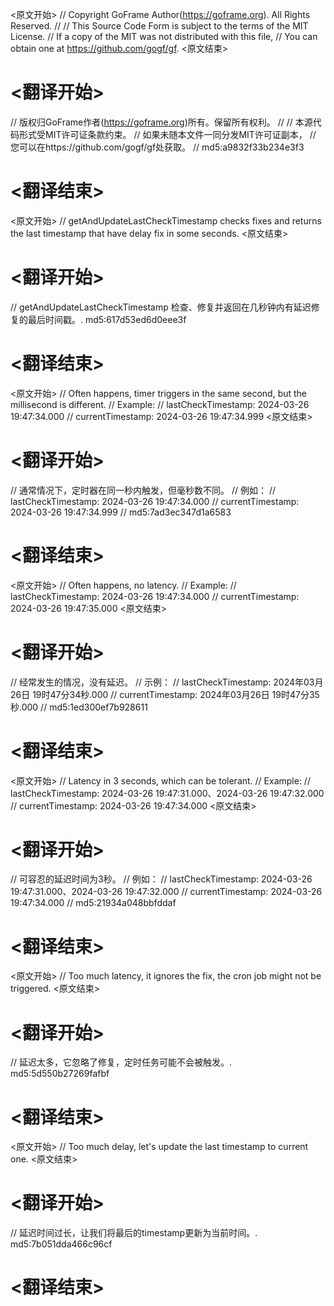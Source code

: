 
<原文开始>
// Copyright GoFrame Author(https://goframe.org). All Rights Reserved.
//
// This Source Code Form is subject to the terms of the MIT License.
// If a copy of the MIT was not distributed with this file,
// You can obtain one at https://github.com/gogf/gf.
<原文结束>

# <翻译开始>
// 版权归GoFrame作者(https://goframe.org)所有。保留所有权利。
//
// 本源代码形式受MIT许可证条款约束。
// 如果未随本文件一同分发MIT许可证副本，
// 您可以在https://github.com/gogf/gf处获取。
// md5:a9832f33b234e3f3
# <翻译结束>


<原文开始>
// getAndUpdateLastCheckTimestamp checks fixes and returns the last timestamp that have delay fix in some seconds.
<原文结束>

# <翻译开始>
// getAndUpdateLastCheckTimestamp 检查、修复并返回在几秒钟内有延迟修复的最后时间戳。. md5:617d53ed6d0eee3f
# <翻译结束>


<原文开始>
	// Often happens, timer triggers in the same second, but the millisecond is different.
	// Example:
	// lastCheckTimestamp: 2024-03-26 19:47:34.000
	// currentTimestamp:   2024-03-26 19:47:34.999
<原文结束>

# <翻译开始>
// 通常情况下，定时器在同一秒内触发，但毫秒数不同。
// 例如：
// lastCheckTimestamp: 2024-03-26 19:47:34.000
// currentTimestamp:   2024-03-26 19:47:34.999
// md5:7ad3ec347d1a6583
# <翻译结束>


<原文开始>
	// Often happens, no latency.
	// Example:
	// lastCheckTimestamp: 2024-03-26 19:47:34.000
	// currentTimestamp:   2024-03-26 19:47:35.000
<原文结束>

# <翻译开始>
// 经常发生的情况，没有延迟。
// 示例：
// lastCheckTimestamp: 2024年03月26日 19时47分34秒.000
// currentTimestamp:   2024年03月26日 19时47分35秒.000
// md5:1ed300ef7b928611
# <翻译结束>


<原文开始>
	// Latency in 3 seconds, which can be tolerant.
	// Example:
	// lastCheckTimestamp: 2024-03-26 19:47:31.000、2024-03-26 19:47:32.000
	// currentTimestamp:   2024-03-26 19:47:34.000
<原文结束>

# <翻译开始>
// 可容忍的延迟时间为3秒。
// 例如：
// lastCheckTimestamp: 2024-03-26 19:47:31.000、2024-03-26 19:47:32.000
// currentTimestamp:   2024-03-26 19:47:34.000
// md5:21934a048bbfddaf
# <翻译结束>


<原文开始>
// Too much latency, it ignores the fix, the cron job might not be triggered.
<原文结束>

# <翻译开始>
// 延迟太多，它忽略了修复，定时任务可能不会被触发。. md5:5d550b27269fafbf
# <翻译结束>


<原文开始>
// Too much delay, let's update the last timestamp to current one.
<原文结束>

# <翻译开始>
// 延迟时间过长，让我们将最后的timestamp更新为当前时间。. md5:7b051dda466c96cf
# <翻译结束>

